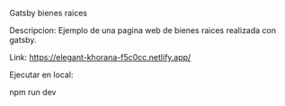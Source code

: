 Gatsby bienes raices

Descripcion: Ejemplo de una pagina web de bienes raices realizada con gatsby.

Link:
https://elegant-khorana-f5c0cc.netlify.app/

Ejecutar en local:

npm run dev
